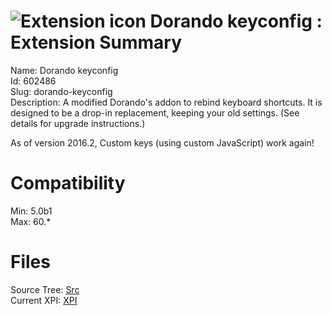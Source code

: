 # ![Extension icon](https://addons.thunderbird.net/user-media/addon_icons/602/602486-64.png?modified=1567793273) Dorando keyconfig : Extension Summary

Name: Dorando keyconfig  
Id: 602486  
Slug: dorando-keyconfig  
Description: A modified Dorando's addon to rebind keyboard shortcuts. It is designed to be a drop-in replacement, keeping your old settings. (See details for upgrade instructions.)

As of version 2016.2, Custom keys (using custom JavaScript) work again!
  

# Compatibility
Min: 5.0b1  
Max: 60.*  

# Files

Source Tree: [Src](C:/Dev/Thunderbird/ThunderKdB/xall/x60/602486-dorando-keyconfig/src)  
Current XPI: [XPI](C:/Dev/Thunderbird/ThunderKdB/xall/x60/602486-dorando-keyconfig/xpi)  



